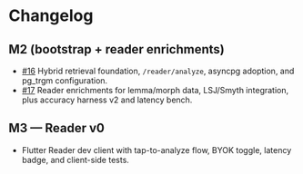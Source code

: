 # Changelog

## M2 (bootstrap + reader enrichments)
- [#16](https://github.com/antonsoo/AncientLanguages/pull/16) Hybrid retrieval foundation, `/reader/analyze`, asyncpg adoption, and pg_trgm configuration.
- [#17](https://github.com/antonsoo/AncientLanguages/pull/17) Reader enrichments for lemma/morph data, LSJ/Smyth integration, plus accuracy harness v2 and latency bench.

## M3 — Reader v0
- Flutter Reader dev client with tap-to-analyze flow, BYOK toggle, latency badge, and client-side tests.
